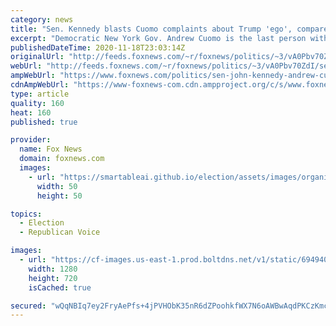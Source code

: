 ```yaml
---
category: news
title: "Sen. Kennedy blasts Cuomo complaints about Trump 'ego', compares it to 'being called ugly by a frog'"
excerpt: "Democratic New York Gov. Andrew Cuomo is the last person with any standing to complain about President Trump's \"ego,\" Sen. John Kennedy, R-La., told \"Bill Hemmer Reports\" Wednesday."
publishedDateTime: 2020-11-18T23:03:14Z
originalUrl: "http://feeds.foxnews.com/~r/foxnews/politics/~3/vA0Pbv70ZdI/sen-john-kennedy-andrew-cuomo-trump-ego"
webUrl: "http://feeds.foxnews.com/~r/foxnews/politics/~3/vA0Pbv70ZdI/sen-john-kennedy-andrew-cuomo-trump-ego"
ampWebUrl: "https://www.foxnews.com/politics/sen-john-kennedy-andrew-cuomo-trump-ego.amp"
cdnAmpWebUrl: "https://www-foxnews-com.cdn.ampproject.org/c/s/www.foxnews.com/politics/sen-john-kennedy-andrew-cuomo-trump-ego.amp"
type: article
quality: 160
heat: 160
published: true

provider:
  name: Fox News
  domain: foxnews.com
  images:
    - url: "https://smartableai.github.io/election/assets/images/organizations/foxnews.com-50x50.jpg"
      width: 50
      height: 50

topics:
  - Election
  - Republican Voice

images:
  - url: "https://cf-images.us-east-1.prod.boltdns.net/v1/static/694940094001/2a8bea7e-b7bb-43d0-9979-72fc79aba59b/c7c22d1a-9df6-4d91-b452-22cc0ec50e1a/1280x720/match/image.jpg"
    width: 1280
    height: 720
    isCached: true

secured: "wQqNBIq7ey2FryAePfs+4jPVHObK35nR6dZPoohkfWX7N6oAWBwAqdPKCzKmcrYNQSJqyFHqV4X6GRmf4UUfsGMpZFUGCPpoyrP+tMh5PL/5Qrq9Xj+1MASQSuTVEi8SOFpYC4D2YdnfTnio44mCUgDGWVL6cwwPpY8Rj+GTk5J2E8m1RyyWm5OdCvi3Q+skyNkvahP7RjKElSw5VQj/tiACDUgyB8vP+1y5347tz0iAnaDqxh0NJK8LExaIOtQLoLZ9qaigUmbZ6OLmmVy+pMOmeZ7JQzWzj+8JHOl5kdwq1mkQvB0W4qr/LugBGlnvN2JeEBRFZLo/n9qRWaXfi5pf9i90jQS8RDpEwbqjBsg=;S3DvRbATOCgNayIUPq6ugA=="
---
```


